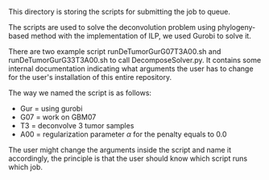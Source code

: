 This directory is storing the scripts for submitting the job to queue.

The scripts are used to solve the deconvolution problem using phylogeny-based method with the implementation of ILP, we used Gurobi to solve it.

There are two example script runDeTumorGurG07T3A00.sh and runDeTumorGurG33T3A00.sh to call DecomposeSolver.py. It contains some internal documentation indicating what arguments the user has to change for the user's installation of this entire repository.

The way we named the script is as follows:
- Gur = using gurobi
- G07 = work on GBM07  
- T3 = deconvolve 3 tumor samples
- A00 = regularization parameter $\alpha$ for the penalty equals to 0.0

The user might change the arguments inside the script and name it accordingly, the principle is that the user should know which script runs which job.
